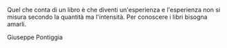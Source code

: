 
Quel che conta di un libro &egrave; che diventi un'esperienza e l'esperienza non si misura secondo la quantit&agrave; ma l'intensit&agrave;. Per conoscere i libri bisogna amarli.

Giuseppe Pontiggia